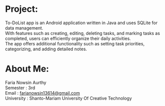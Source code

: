 # Project:
To-DoList app is an Android application written in Java and uses SQLite for data management.  <br/>
With features such as creating, editing, deleting tasks, and marking tasks as completed, users can efficiently organize their daily activities. <br/>
The app offers additional functionality such as setting task priorities, categorizing, and adding detailed notes. <br/>

# About Me:
Faria Nowsin Aurthy <br/>
Semester : 3rd <br/>
Email : farianowsin13614@gmail.com <br/>
University : Shanto-Mariam University Of Creative Technology <br/>
